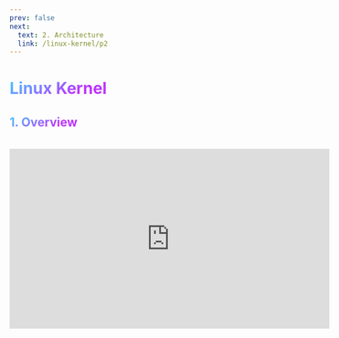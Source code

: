 ```yaml
---
prev: false
next: 
  text: 2. Architecture
  link: /linux-kernel/p2
---
```


# <span class="custom-title">Linux Kernel</span>

## <span class="custom-subtitle">1. Overview</span>
<br>

<iframe width="560" height="315" src="https://www.youtube.com/embed/N72bn3GzQYc?si=Uhqqcd3VbtXnl2SK" title="YouTube video player" frameborder="0" allow="accelerometer; autoplay; clipboard-write; encrypted-media; gyroscope; picture-in-picture; web-share" referrerpolicy="strict-origin-when-cross-origin" allowfullscreen></iframe>

<style>
.custom-title {
  background: -webkit-linear-gradient(120deg, #bd34fe 30%, #41d1ff);
  -webkit-background-clip: text;
  color: transparent;
}

.custom-subtitle {
  background: -webkit-linear-gradient(120deg, #bd34fe 30%, #41d1ff);
  -webkit-background-clip: text;
  color: transparent;
  font-size: 1.0em
}
</style>

